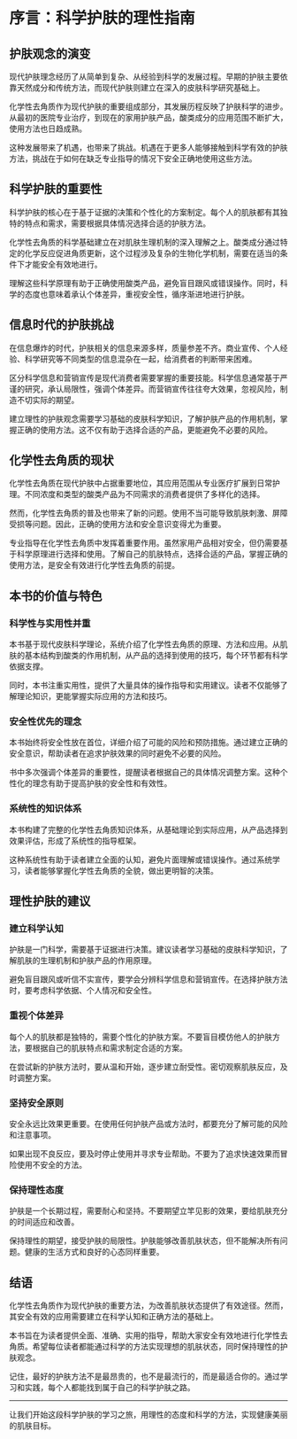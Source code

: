 # 序言：科学护肤的理性指南

## 护肤观念的演变

现代护肤理念经历了从简单到复杂、从经验到科学的发展过程。早期的护肤主要依靠天然成分和传统方法，而现代护肤则建立在深入的皮肤科学研究基础上。

化学性去角质作为现代护肤的重要组成部分，其发展历程反映了护肤科学的进步。从最初的医院专业治疗，到现在的家用护肤产品，酸类成分的应用范围不断扩大，使用方法也日趋成熟。

这种发展带来了机遇，也带来了挑战。机遇在于更多人能够接触到科学有效的护肤方法，挑战在于如何在缺乏专业指导的情况下安全正确地使用这些方法。

## 科学护肤的重要性

科学护肤的核心在于基于证据的决策和个性化的方案制定。每个人的肌肤都有其独特的特点和需求，需要根据具体情况选择合适的护肤方法。

化学性去角质的科学基础建立在对肌肤生理机制的深入理解之上。酸类成分通过特定的化学反应促进角质更新，这个过程涉及复杂的生物化学机制，需要在适当的条件下才能安全有效地进行。

理解这些科学原理有助于正确使用酸类产品，避免盲目跟风或错误操作。同时，科学的态度也意味着承认个体差异，重视安全性，循序渐进地进行护肤。

## 信息时代的护肤挑战

在信息爆炸的时代，护肤相关的信息来源多样，质量参差不齐。商业宣传、个人经验、科学研究等不同类型的信息混杂在一起，给消费者的判断带来困难。

区分科学信息和营销宣传是现代消费者需要掌握的重要技能。科学信息通常基于严谨的研究，承认局限性，强调个体差异。而营销宣传往往夸大效果，忽视风险，制造不切实际的期望。

建立理性的护肤观念需要学习基础的皮肤科学知识，了解护肤产品的作用机制，掌握正确的使用方法。这不仅有助于选择合适的产品，更能避免不必要的风险。

## 化学性去角质的现状

化学性去角质在现代护肤中占据重要地位，其应用范围从专业医疗扩展到日常护理。不同浓度和类型的酸类产品为不同需求的消费者提供了多样化的选择。

然而，化学性去角质的普及也带来了新的问题。使用不当可能导致肌肤刺激、屏障受损等问题。因此，正确的使用方法和安全意识变得尤为重要。

专业指导在化学性去角质中发挥着重要作用。虽然家用产品相对安全，但仍需要基于科学原理进行选择和使用。了解自己的肌肤特点，选择合适的产品，掌握正确的使用方法，是安全有效进行化学性去角质的前提。

## 本书的价值与特色

### 科学性与实用性并重

本书基于现代皮肤科学理论，系统介绍了化学性去角质的原理、方法和应用。从肌肤的基本结构到酸类的作用机制，从产品的选择到使用的技巧，每个环节都有科学依据支撑。

同时，本书注重实用性，提供了大量具体的操作指导和实用建议。读者不仅能够了解理论知识，更能掌握实际应用的方法和技巧。

### 安全性优先的理念

本书始终将安全性放在首位，详细介绍了可能的风险和预防措施。通过建立正确的安全意识，帮助读者在追求护肤效果的同时避免不必要的风险。

书中多次强调个体差异的重要性，提醒读者根据自己的具体情况调整方案。这种个性化的理念有助于提高护肤的安全性和有效性。

### 系统性的知识体系

本书构建了完整的化学性去角质知识体系，从基础理论到实际应用，从产品选择到效果评估，形成了系统性的指导框架。

这种系统性有助于读者建立全面的认知，避免片面理解或错误操作。通过系统学习，读者能够掌握化学性去角质的全貌，做出更明智的决策。

## 理性护肤的建议

### 建立科学认知

护肤是一门科学，需要基于证据进行决策。建议读者学习基础的皮肤科学知识，了解肌肤的生理机制和护肤产品的作用原理。

避免盲目跟风或听信不实宣传，要学会分辨科学信息和营销宣传。在选择护肤方法时，要考虑科学依据、个人情况和安全性。

### 重视个体差异

每个人的肌肤都是独特的，需要个性化的护肤方案。不要盲目模仿他人的护肤方法，要根据自己的肌肤特点和需求制定合适的方案。

在尝试新的护肤方法时，要从温和开始，逐步建立耐受性。密切观察肌肤反应，及时调整方案。

### 坚持安全原则

安全永远比效果更重要。在使用任何护肤产品或方法时，都要充分了解可能的风险和注意事项。

如果出现不良反应，要及时停止使用并寻求专业帮助。不要为了追求快速效果而冒险使用不安全的方法。

### 保持理性态度

护肤是一个长期过程，需要耐心和坚持。不要期望立竿见影的效果，要给肌肤充分的时间适应和改善。

保持理性的期望，接受护肤的局限性。护肤能够改善肌肤状态，但不能解决所有问题。健康的生活方式和良好的心态同样重要。

## 结语

化学性去角质作为现代护肤的重要方法，为改善肌肤状态提供了有效途径。然而，其安全有效的应用需要建立在科学认知和正确方法的基础上。

本书旨在为读者提供全面、准确、实用的指导，帮助大家安全有效地进行化学性去角质。希望每位读者都能通过科学的方法实现理想的肌肤状态，同时保持理性的护肤观念。

记住，最好的护肤方法不是最昂贵的，也不是最流行的，而是最适合你的。通过学习和实践，每个人都能找到属于自己的科学护肤之路。

---

让我们开始这段科学护肤的学习之旅，用理性的态度和科学的方法，实现健康美丽的肌肤目标。
